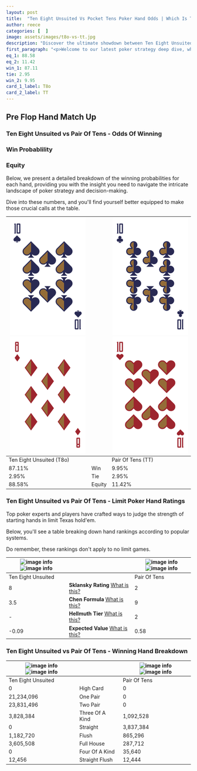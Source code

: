 ```yaml
---
layout: post
title:  "Ten Eight Unsuited Vs Pocket Tens Poker Hand Odds | Which Is The Better Hand In Poker? A Complete Guide"
author: reece
categories: [  ]
image: assets/images/t8o-vs-tt.jpg
description: "Discover the ultimate showdown between Ten Eight Unsuited and Pair Of Tens in poker! Uncover the odds, strategies, and scenarios where one hand triumphs over the other. Get ready to up your poker game with this thrilling analysis."
first_paragraph: "<p>Welcome to our latest poker strategy deep dive, where we're pitting two distinct hands against each other in a high-stakes showdown: Ten Eight Unsuited vs Pair Of Tens.</p><p>In the dynamic world of poker, every decision counts, and knowing which hand holds the upper hand is key to your success at the table.</p><p>In this article, we'll dissect these two hands, explore the scenarios where one dominates the other, and equip you with the knowledge to make strategic choices that can tip the odds in your favor.</p><p>Get ready to unravel the intriguing dynamics of these poker hands and elevate your game to new heights.</p>"
eq_1: 88.58
eq_2: 11.42
win_1: 87.11
tie: 2.95
win_2: 9.95
card_1_label: T8o
card_2_label: TT
---
```




[comment]: # (sp0)

## Pre Flop Hand Match Up

<div class="table hand-ratings" markdown="1"> 



### Ten Eight Unsuited vs Pair Of Tens - Odds Of Winning


  
<div class="row graphs"> 
<div class="col-lg-6">
    <h3>Win Probablility</h3>
    <canvas id="WinChart"></canvas>
</div>
<div class="col-lg-6">
    <h3>Equity</h3>
    <canvas id="EquityChart"></canvas>
</div>
</div>

  Below, we present a detailed breakdown of the winning probabilities for each hand, providing you with the insight you need to navigate the intricate landscape of poker strategy and decision-making. 

Dive into these numbers, and you'll find yourself better equipped to make those crucial calls at the table.


    
| ![image info](assets/images/hand1/t.png) ![image info](assets/images/hand1/8o.png) |  | ![image info](assets/images/hand2/t.png) ![image info](assets/images/hand2/to.png) |
| -------- | -------- | -------- |
| Ten Eight Unsuited (T8o) |  | Pair Of Tens (TT) |
| 87.11% | Win | 9.95% |
| 2.95% | Tie | 2.95% |
| 88.58% | Equity | 11.42% |




[comment]: # (sp1)



### Ten Eight Unsuited vs Pair Of Tens - Limit Poker Hand Ratings

Top poker experts and players have crafted ways to judge the strength of starting hands in limit Texas hold'em. 

Below, you'll see a table breaking down hand rankings according to popular systems. 

Do remember, these rankings don't apply to no limit games.


    
| ![image info](https://www.riverpairs.com/assets/images/hand1/t.png) ![image info](https://www.riverpairs.com/assets/images/hand1/8o.png) |  | ![image info](https://www.riverpairs.com/assets/images/hand2/t.png) ![image info](https://www.riverpairs.com/assets/images/hand2/to.png) |
| -------- | -------- | -------- |
| Ten Eight Unsuited |  | Pair Of Tens |
| 8 | **Sklansky Rating** [What is this?](/sklansky-rating-explained) | 2 |
| 3.5 | **Chen Formula** [What is this?](/chen-formula-explained) | 9 |
| - | **Hellmuth Tier** [What is this?](/Hellmuth-tier-explained) | 2 |
| -0.09 | **Expected Value** [What is this?](/expected-value-explained) | 0.58 |




[comment]: # (sp2)



### Ten Eight Unsuited vs Pair Of Tens - Winning Hand Breakdown


    
| ![image info](https://www.riverpairs.com/assets/images/hand1/t.png) ![image info](https://www.riverpairs.com/assets/images/hand1/8o.png) |  | ![image info](https://www.riverpairs.com/assets/images/hand2/t.png) ![image info](https://www.riverpairs.com/assets/images/hand2/to.png) |
| -------- | -------- | -------- |
| Ten Eight Unsuited |  | Pair Of Tens |
| 0 | High Card | 0 |
| 21,234,096 | One Pair | 0 |
| 23,831,496 | Two Pair | 0 |
| 3,828,384 | Three Of A Kind | 1,092,528 |
| 0 | Straight | 3,837,384 |
| 1,182,720 | Flush | 865,296 |
| 3,605,508 | Full House | 287,712 |
| 0 | Four Of A Kind | 35,640 |
| 12,456 | Straight Flush | 12,444 |




[comment]: # (sp3)



</div>

[comment]: # (sp4)



[comment]: # (sp5)

